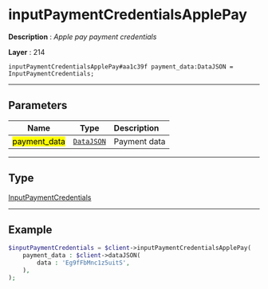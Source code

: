 # inputPaymentCredentialsApplePay

**Description** : *Apple pay payment credentials*

**Layer** : 214

```tl
inputPaymentCredentialsApplePay#aa1c39f payment_data:DataJSON = InputPaymentCredentials;
```

---

## Parameters

| Name | Type | Description |
| :---: | :---: | :--- |
| <mark>payment_data</mark> | [`DataJSON`](type/DataJSON) | Payment data |

---

## Type

[InputPaymentCredentials](type/InputPaymentCredentials)

---

## Example

```php
$inputPaymentCredentials = $client->inputPaymentCredentialsApplePay(
	payment_data : $client->dataJSON(
		data : 'Eg9fFbMnc1z5uitS',
	),
);
```